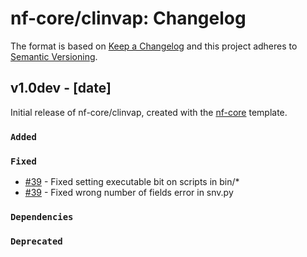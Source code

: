 # nf-core/clinvap: Changelog

The format is based on [Keep a Changelog](http://keepachangelog.com/en/1.0.0/)
and this project adheres to [Semantic Versioning](http://semver.org/spec/v2.0.0.html).

## v1.0dev - [date]

Initial release of nf-core/clinvap, created with the [nf-core](http://nf-co.re/) template.

### `Added`

### `Fixed`

- [#39](https://github.com/sbilge/nf-core-clinvap/pull/39) - Fixed setting executable bit on scripts in bin/* 
- [#39](https://github.com/sbilge/nf-core-clinvap/pull/39) - Fixed wrong number of fields error in snv.py

### `Dependencies`

### `Deprecated`
